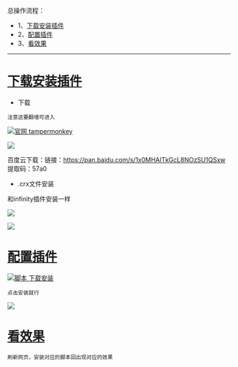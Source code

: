 总操作流程：
- 1、[下载安装插件](#GoogleChrome-01)
- 2、[配置插件](#GoogleChrome-02)
- 3、[看效果](#GoogleChrome-03)

***


# <a name="GoogleChrome-01" href="#" >下载安装插件</a>

- 下载

`注意这要翻墙可进入`

[![](https://img.shields.io/badge/官网-tampermonkey-red.svg "官网 tampermonkey")](https://tampermonkey.net/)

![](image/4-1.png)

百度云下载：链接：https://pan.baidu.com/s/1x0MHAlTkGcL8NOzSU1QSxw 提取码：57a0

- .crx文件安装

和infinity插件安装一样

![](image/3-2.png)

![](image/3-3.png)

# <a name="GoogleChrome-02" href="#" >配置插件</a>

[![](https://img.shields.io/badge/脚本-下载安装-yellow.svg "脚本 下载安装")](https://greasyfork.org/zh-CN/scripts)

`点击安装就行`

![](image/4-2.png)

# <a name="GoogleChrome-03" href="#" >看效果</a>

`刷新网页，安装对应的脚本回出现对应的效果`
